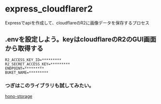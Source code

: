 # express_cloudflarer2
Expressでapiを作成して、cloudflareのR2に画像データを保存するプロセス

## .envを設定しよう。keyはcloudflareのR2のGUI画面から取得する
```
R2_ACCESS_KEY_ID=*********
R2_SECRET_ACCESS_KEY=*********
ENDPOINT=*********
BUKET_NAME=*********
```

### つぎはこのライブラリも試してみたい。
[hono-storage](https://github.com/sor4chi/hono-storage)
